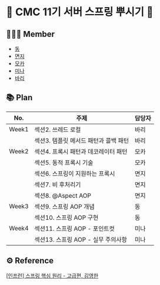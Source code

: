 # 🌳 CMC 11기 서버 스프링 뿌시기 🌳

## 👩🏻‍💻 Member
- [동](https://github.com/ruthetum)
- [면지](https://github.com/rladuswl)
- [모카](https://github.com/jemlog)
- [미나](https://github.com/minaamim)
- [바리](https://github.com/suyeoniii)

## 📚 Plan
|No.|주제|담당자|
|------|---|---|
|Week1|섹션2. 쓰레드 로컬|바리|
||섹션3. 템플릿 메서드 패턴과 콜백 패턴|바리|
|Week2|섹션4. 프록시 패턴과 데코레이터 패턴|모카|
||섹션5. 동적 프록시 기술|모카|
||섹션6. 스프링이 지원하는 프록시|면지|
||섹션7. 비 후처리기|면지|
||섹션8. @Aspect AOP|면지|
|Week3|섹션9. 스프링 AOP 개념|동|
||섹션10. 스프링 AOP 구현|동|
|Week4|섹션11. 스프링 AOP - 포인트컷|미나|
||섹션13. 스프링 AOP - 실무 주의사항|미나|

## ⚙️ Reference
[[인프런] 스프링 핵심 원리 - 고급편, 김영한](https://www.inflearn.com/course/스프링-핵심-원리-고급편#curriculum)
